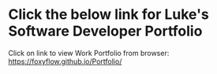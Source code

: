 # Click the below link for Luke's Software Developer Portfolio
Click on link to view Work Portfolio from browser:
https://foxyflow.github.io/Portfolio/
